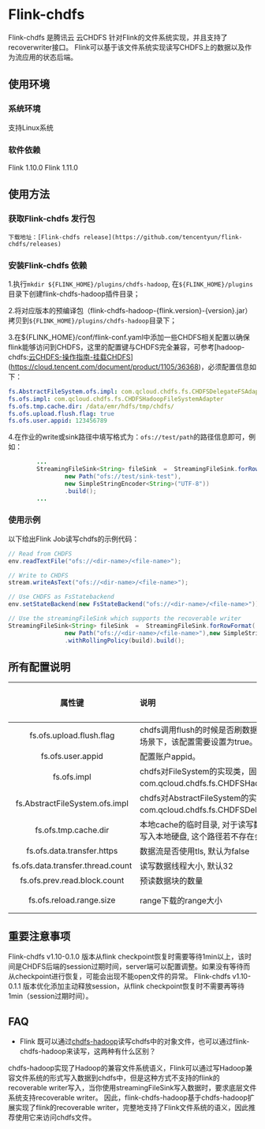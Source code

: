 # Flink-chdfs

Flink-chdfs 是腾讯云 云CHDFS 针对Flink的文件系统实现，并且支持了recoverwriter接口。 Flink可以基于该文件系统实现读写CHDFS上的数据以及作为流应用的状态后端。

## 使用环境

### 系统环境

支持Linux系统

### 软件依赖

Flink 1.10.0
Flink 1.11.0


## 使用方法

### 获取Flink-chdfs 发行包

    下载地址：[Flink-chdfs release](https://github.com/tencentyun/flink-chdfs/releases)


### 安装Flink-chdfs 依赖

1.执行`mkdir ${FLINK_HOME}/plugins/chdfs-hadoop`,  在`${FLINK_HOME}/plugins`目录下创建flink-chdfs-hadoop插件目录；

2.将对应版本的预编译包（flink-chdfs-hadoop-{flink.version}-{version}.jar）拷贝到`${FLINK_HOME}/plugins/chdfs-hadoop`目录下；

3.在${FLINK_HOME}/conf/flink-conf.yaml中添加一些CHDFS相关配置以确保flink能够访问到CHDFS，这里的配置键与CHDFS完全兼容，可参考[hadoop-chdfs:[云CHDFS-操作指南-挂载CHDFS](https://cloud.tencent.com/document/product/1105/36368)](https://cloud.tencent.com/document/product/1105/36368)，必须配置信息如下：

```yaml
fs.AbstractFileSystem.ofs.impl: com.qcloud.chdfs.fs.CHDFSDelegateFSAdapter
fs.ofs.impl: com.qcloud.chdfs.fs.CHDFSHadoopFileSystemAdapter
fs.ofs.tmp.cache.dir: /data/emr/hdfs/tmp/chdfs/
fs.ofs.upload.flush.flag: true
fs.ofs.user.appid: 123456789
```

4.在作业的write或sink路径中填写格式为：```ofs://test/path```的路径信息即可，例如：

```java
        ...
        StreamingFileSink<String> fileSink  =  StreamingFileSink.forRowFormat(
                new Path("ofs://test/sink-test"),
                new SimpleStringEncoder<String>("UTF-8"))
                .build();
        ...
```

### 使用示例

以下给出Flink Job读写chdfs的示例代码：

```Java
// Read from CHDFS 
env.readTextFile("ofs://<dir-name>/<file-name>");

// Write to CHDFS
stream.writeAsText("ofs://<dir-name>/<file-name>");

// Use CHDFS as FsStatebackend
env.setStateBackend(new FsStateBackend("ofs://<dir-name>/<file-name>"));

// Use the streamingFileSink which supports the recoverable writer
StreamingFileSink<String> fileSink  =  StreamingFileSink.forRowFormat(
                new Path("ofs://<dir-name>/<file-name>"),new SimpleStringEncoder<String>("UTF-8"))
                .withRollingPolicy(build).build();

```


## 所有配置说明

| 属性键                             | 说明                | 默认值 | 必填项 |
|:-----------------------------------:|:--------------------|:-----:|:---:|
|fs.ofs.upload.flush.flag|chdfs调用flush的时候是否刷数据, 默认false。但是在flink 场景下，该配置需要设置为true。|无|是|
|fs.ofs.user.appid| 配置账户appid。 | 无  | 是|
|fs.ofs.impl                      | chdfs对FileSystem的实现类，固定为 com.qcloud.chdfs.fs.CHDFSHadoopFileSystemAdapter。 | 无|是|
|fs.AbstractFileSystem.ofs.impl   | chdfs对AbstractFileSystem的实现类，固定为com.qcloud.chdfs.fs.CHDFSDelegateFSAdapter。 | 无 |是|
|fs.ofs.tmp.cache.dir           | 本地cache的临时目录, 对于读写数据, 当内存cache不足时会写入本地硬盘, 这个路径若不存在会自动创建。 | 无 | 是|
|fs.ofs.data.transfer.https                   | 数据流是否使用tls, 默认为false | false | 否|
|fs.ofs.data.transfer.thread.count                | 读写数据线程大小, 默认32 |32 | 否 |
|fs.ofs.prev.read.block.count             | 预读数据块的数量| 4 | 否 |
|fs.ofs.reload.range.size       | range下载的range大小| 1048576（1MB）|否|

## 重要注意事项

Flink-chdfs v1.10-0.1.0 版本从flink checkpoint恢复时需要等待1min以上，该时间是CHDFS后端的session过期时间，server端可以配置调整。如果没有等待而从checkpoint进行恢复，可能会出现不能open文件的异常。
Flink-chdfs v1.10-0.1.1 版本优化添加主动释放session，从flink checkpoint恢复时不需要再等待1min（session过期时间）。

## FAQ

- Flink 既可以通过[chdfs-hadoop](https://github.com/tencentyun/chdfs-hadoop-plugin)读写chdfs中的对象文件，也可以通过flink-chdfs-hadoop来读写，这两种有什么区别？

chdfs-hadoop实现了Hadoop的兼容文件系统语义，Flink可以通过写Hadoop兼容文件系统的形式写入数据到chdfs中，但是这种方式不支持的flink的recoverable writer写入，当你使用streamingFileSink写入数据时，要求底层文件系统支持recoverable writer。 因此，flink-chdfs-hadoop基于chdfs-hadoop扩展实现了flink的recoverable writer，完整地支持了Flink文件系统的语义，因此推荐使用它来访问chdfs文件。
